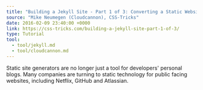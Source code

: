 ```yaml
---
title: "Building a Jekyll Site - Part 1 of 3: Converting a Static Website To Jekyll"
source: "Mike Neumegen (Cloudcannon), CSS-Tricks"
date: 2016-02-09 23:40:00 +0000
link: https://css-tricks.com/building-a-jekyll-site-part-1-of-3/
type: Tutorial
tool:
  - tool/jekyll.md
  - tool/cloudcannon.md
---
```

Static site generators are no longer just a tool for developers' personal blogs. Many companies are turning to static technology for public facing websites, including Netflix, GitHub and Atlassian.





